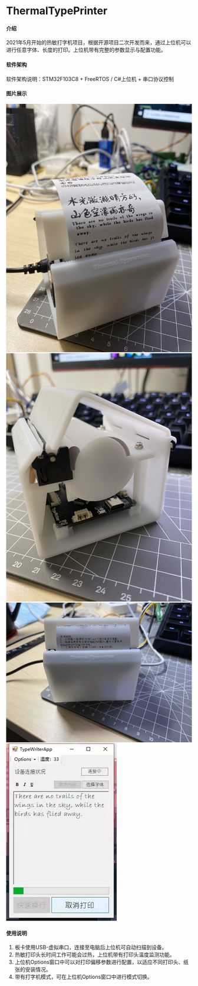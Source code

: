 # ThermalTypePrinter

#### 介绍
2021年5月开始的热敏打字机项目，根据开源项目二次开发而来，通过上位机可以进行任意字体、长度的打印。上位机带有完整的参数显示与配置功能。

#### 软件架构
软件架构说明：STM32F103C8 + FreeRTOS / C#上位机 + 串口协议控制

#### 图片展示
![输入图片说明](docs/imgs/2cb58a10058825faa2ab2eacb96a4f3.jpg)
![输入图片说明](docs/imgs/1a920d1b8f2d1b04224e2773dcc7b3a.jpg)
![输入图片说明](docs/imgs/d768525060eaeb1ac58c0e9db09cc78.jpg)
![输入图片说明](docs/imgs/45d65df1d0071fa5daa2ec5c6b51852.jpg)

#### 使用说明

1.  板卡使用USB-虚拟串口，连接至电脑后上位机可自动扫描到设备。
2.  热敏打印头长时间工作可能会过热，上位机带有打印头温度监测功能。
3.  上位机Options窗口中可以对打印偏移参数进行配置，以适应不同打印头、纸张的安装情况。
4.  带有打字机模式，可在上位机Options窗口中进行模式切换。